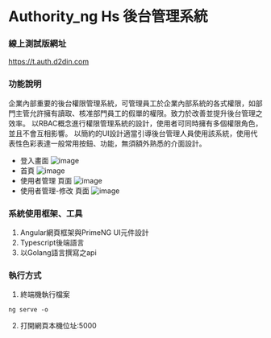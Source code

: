 # Authority_ng Hs 後台管理系統
### 線上測試版網址
https://t.auth.d2din.com 
### 功能說明
企業內部重要的後台權限管理系統，可管理員工於企業內部系統的各式權限，如部門主管允許擁有讀取、核准部門員工的假單的權限。致力於改善並提升後台管理之效率。
以RBAC概念進行權限管理系統的設計，使用者可同時擁有多個權限角色，並且不會互相影響。
以簡約的UI設計適當引導後台管理人員使用該系統，使用代表性色彩表達一般常用按鈕、功能，無須額外熟悉的介面設計。
* 登入畫面
![image](https://user-images.githubusercontent.com/69799370/236853650-5d1d8fc8-da34-4cae-b92e-626f4da0dca3.png)
* 首頁
![image](https://user-images.githubusercontent.com/69799370/236853780-fa32563b-59b9-4451-a9c0-4a001442c660.png)
* 使用者管理 頁面
![image](https://user-images.githubusercontent.com/69799370/236853859-28b17d90-7688-461c-a8b9-76365f131111.png)
* 使用者管理-修改 頁面
![image](https://user-images.githubusercontent.com/69799370/236854623-bb5f9070-8c45-4cc3-acbb-e2dadf55d96c.png)

### 系統使用框架、工具
1. Angular網頁框架與PrimeNG UI元件設計
2. Typescript後端語言
3. 以Golang語言撰寫之api
### 執行方式
1. 終端機執行檔案
```
ng serve -o
```
2. 打開網頁本機位址:5000
